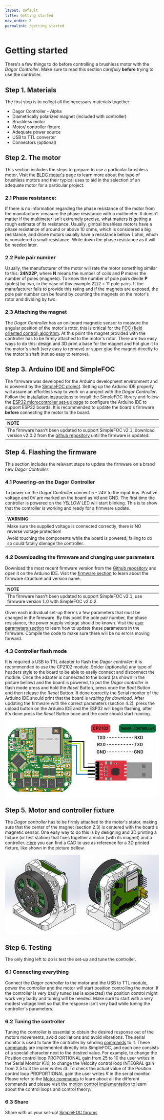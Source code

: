 ```yaml
---
layout: default
title: Getting started
nav_order: 2
permalink: /getting_started
---
```


# Getting started

There's a few things to do before controlling a brushless motor with the *Dagor Controller*. Make sure to read this section *carefully* **before** trying to use the controller.

## Step 1. Materials

The first step is to collect all the necessary materials together:

- Dagor Controller - Alpha
- Diametrically polarized magnet (included with controller)
- Brushless motor
- Motor/ controller fixture
- Adequate power source
- USB to TTL converter
- Connectors (optional)

## Step 2. The motor

This section includes the steps to prepare to use a particular brushless motor. Visit the [BLDC motor's](https://docs.simplefoc.com/bldc_motors) page to learn more about the type of brushless motors and their typical uses to aid in the selection of an adequate motor for a particular project.

### 2.1 Phase resistance:

If there is no information regarding the phase resistance of the motor from the manufacturer measure the phase resistance with a multimeter. It doesn't matter if the multimeter isn't extremely precise, what matters is getting a rough estimate of its resistance. Usually, gimbal brushless motors have a phase resistance of around or above 10 ohms, which is considered a big resistance, and drone motors usually have a resistance bellow 1 ohm, which is considered a small resistance. Write down the phase resistance as it will be needed later.

### 2.2 Pole pair number

Usually, the manufacturer of the motor will rate the motor something similar to this: **24N22P**, where **N** means the number of coils and **P** means the number of poles (magnets). To know the number of pole pairs divide **P** (poles) by two, in the case of this example 22/2 = 11 pole pairs. If the manufacturer fails to provide this rating and if the magnets are exposed, the pole pair number can be found by counting the magnets on the motor's rotor and dividing by two.

### 2.3 Attaching the magnet

The *Dagor Controller* has an on-board magnetic sensor to measure the angular position of the motor's rotor, this is critical for the [FOC (field oriented control) algorithm](https://docs.simplefoc.com/foc_theory). At this point the magnet provided with the controller has to be firmly attached to the motor's rotor. There are two easy ways to do this: design and 3D print a base for the magnet and hot glue it to the motor's shaft (very easy to remove) or super glue the magnet directly to the motor's shaft (not so easy to remove).

## Step 3. Arduino IDE and SimpleFOC

The firmware was developed for the Arduino development environment and is powered by the [SimpleFOC project](https://www.simplefoc.com/). Setting up the Arduino IDE properly will assure an effortless way to work on a project with the *Dagor Controller*. Follow the [installation instructions](https://docs.simplefoc.com/installation) to install the SimpleFOC library and follow the [ESP32 microcontroller set-up page](https://docs.simplefoc.com/microcontrollers#esp32-boards-support) to configure the Arduino IDE to support ESP32 boards. It is recommended to update the board's firmware **before** connecting the motor to the board.

|       NOTE      |
|:---------------------------|
| The firmware hasn't been updated to support SimpleFOC v2.1, download version v2.0.2 from the [github repository](https://github.com/simplefoc/Arduino-FOC/releases/tag/v2.0.2) until the firmware is updated. |

## Step 4. Flashing the firmware

This section includes the relevant steps to update the firmware on a brand new *Dagor Controller*.

### 4.1 Powering-on the Dagor Controller

To power on the *Dagor Controller* connect 5 - 24V to the input bus. Positive voltage and 0V are marked on the board as Vd and GND. The first time the controller is powered on the *YELLOW* LED will start blinking. This is to show that the controller is working and ready for a firmware update.

|         WARNING          |
|:---------------------------|
| Make sure the supplied voltage is connected correctly, there is NO reverse voltage protection! |
| Avoid touching the components while the board is powered, failing to do so could fatally damage the controller. |

### 4.2 Downloading the firmware and changing user parameters

Download the most recent firmware version from the [Github repository](https://github.com/byDagor/Dagor-Brushless-Controller/tree/master/Firmware) and open it on the Arduino IDE. Visit the [firmware section](https://bydagor.github.io/Dagor-Brushless-Controller/Firmware) to learn about the firmware structure and version name.

|       NOTE      |
|:---------------------------|
| The firmware hasn't been updated to support SimpleFOC v2.1, use firmware version 1.0 with SimpleFOC v2.0.2. |

Given each individual set-up there's a few parameters that must be changed in the firmware. By this point the pole pair number, the phase resistance, the power supply voltage should be known. Visit the [user parameters section](https://bydagor.github.io/Dagor-Brushless-Controller/user_param) to learn how to update these parameters in the firmware. Compile the code to make sure there will be no errors moving forward.

### 4.3 Controller flash mode

It is required a USB to TTL adapter to flash the *Dagor controller*; it is recommended to use the CP2102 module. Solder (optionally) any type of headers style to the board to be able to easily connect and disconnect the module. Once the adapter is connected to the board (as shown in the picture bellow) and the board is powered, to put the *Dagor controller* in flash mode press and hold the *_Reset_* Button, press once the *_Boot_* Button and then release the *_Reset_* Button. If done correctly the Serial monitor of the Arduino IDE should print that the board is *waiting for download*. After updating the firmware with the correct parameters (section 4.2), press the upload button on the Arduino IDE and the ESP32 will begin flashing, after it's done press the *Reset* Button once and the code should start running.

![CP2102](Images/DagorCP2102.png)

## Step 5. Motor and controller fixture

The *Dagor controller* has to be firmly attached to the motor's stator, making sure that the center of the magnet (section 2.3) is centered with the board's magnetic sensor. One easy way to do this is by designing and 3D printing a fixture (or test station) that fixes together a motor (with its magnet) and a controller. [Here](https://github.com/byDagor/Dagor-Brushless-Controller/tree/master/CAD) you can find a CAD to use as reference for a 3D printed fixture, like shown in the picture bellow.

![CP2102](Images/test_station.png)

## Step 6. Testing

The only thing left to do is test the set-up and tune the controller.

### 6.1 Connecting everything

Connect the *Dagor controller* to the motor and the USB to TTL module, power the controller and the motor will start position controlling the motor. If the controller is very badly tuned (as is expected) the position control might work very badly and tuning will be needed. Make sure to start with a very modest voltage limit so that the response isn't very bad while tuning the controller's parameters.

### 6.2 Tuning the controller

Tuning the controller is essential to obtain the desired response out of the motors movements, avoid oscillations and avoid vibrations. The serial monitor is used to tune the controller by sending [commands](https://docs.simplefoc.com/communication) to it. These [commands](https://docs.simplefoc.com/communication) are implemented directly into SimpleFOC, and each one consists of a special character next to the desired value. For example, to change the Position control loop PROPORTIONAL gain from 25 to 10 the user writes in the Serial Monitor *K10*; to change the Velocity control loop INTEGRAL gain from 2.5 to 3 the user writes *I3*. To check the actual value of the Position control loop PROPORTIONAL gain the user writes *K* in the serial monitor. Please refer to the [Motor commands](https://docs.simplefoc.com/communication) to learn about all the different commands and please visit the [motion control implementation](https://docs.simplefoc.com/motion_control_implementation) to learn about the control loops and control theory.

### 6.3 Share

Share with us your set-up! [SimpleFOC forums](https://community.simplefoc.com/)

